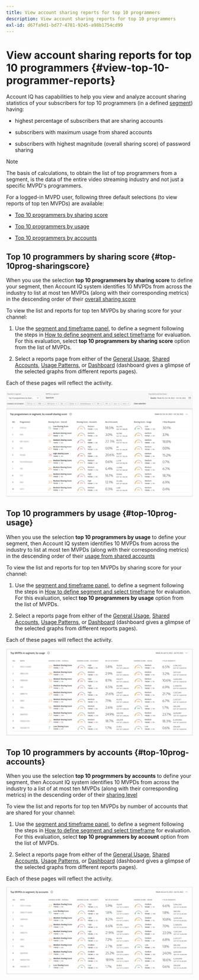 ```yaml
---
title: View account sharing reports for top 10 programmers
description: View account sharing reports for top 10 programmers
exl-id: d67fa9d1-bd77-4781-9245-a98b1754cd99
---
```

# View account sharing reports for top 10 programmers {#view-top-10-programmer-reports}

Account IQ has capabilities to help you view and analyze account sharing statistics of your subscribers for top 10 programmers (in a defined [segment](/help/accountiq/product-concepts.md#segmet-def)) having:

* highest percentage of subscribers that are sharing accounts

* subscribers with maximum usage from shared accounts

* subscribers with highest magnitude (overall sharing score) of password sharing

>[!NOTE]
>
>The basis of calculations, to obtain the list of top programmers from a segment, is the data of the entire video streaming industry and not just a specific MVPD's programmers.

<!--
>[!NOTE]
>
>Only the MVPDs that have a minimum of 50,000 active subscriber accounts are considered to obtain these reports.
-->

For a logged-in MVPD user, following three default selections (to view reports of top ten MVPDs) are available:

* [Top 10 programmers by sharing score](#top-10prog-sharingscore)

* [Top 10 programmers by usage](#top-10prog-usage)

* [Top 10 programmers by accounts](#top-10prog-accounts)

## Top 10 programmers by sharing score {#top-10prog-sharingscore}

When you use the selection **top 10 programmers by sharing score** to define your segment, then Account IQ system identifies 10 MVPDs from across the industry to list at most ten MVPDs (along with their corresponding metrics) in the descending order of their [overall sharing score](/help/accountiq/product-concepts.md#overall-sharing-score)

To view the list and reports for top ten MVPDs by sharing score for your channel:

1. Use the [segment and timeframe panel](/help/accountiq/segments-timeframe.md), to define a segment following the steps in [How to define segment and select timeframe](/help/accountiq/howto-select-segment-timeframe.md) for evaluation. For this evaluation, select **top 10 programmers by sharing score** option from the list of MVPDs.

1. Select a reports page from either of the [General Usage](/help/accountiq/general-usage-reports.md), [Shared Accounts](/help/accountiq/shared-acc-reports.md), [Usage Patterns](/help/accountiq/usage-patterns.md), or [Dashboard](/help/accountiq/dashboard.md) (dashboard gives a glimpse of the selected graphs from different reports pages).

Each of these pages will reflect the activity.

![](assets/top-ten-prog-overallscore.png)

## Top 10 programmers by usage {#top-10prog-usage}

When you use the selection **top 10 programmers by usage** to define your segment, then Account IQ system identifies 10 MVPDs from across the industry to list at most ten MVPDs (along with their corresponding metrics) in the descending order of their [usage from shared accounts](/help/accountiq/product-concepts.md)

To view the list and reports for top ten MVPDs by sharing score for your channel:

1. Use the [segment and timeframe panel](/help/accountiq/segments-timeframe.md), to define a segment following the steps in [How to define segment and select timeframe](/help/accountiq/howto-select-segment-timeframe.md) for evaluation. For this evaluation, select **top 10 programmers by usage** option from the list of MVPDs.

1. Select a reports page from either of the [General Usage](/help/accountiq/general-usage-reports.md), [Shared Accounts](/help/accountiq/shared-acc-reports.md), [Usage Patterns](/help/accountiq/usage-patterns.md), or [Dashboard](/help/accountiq/dashboard.md) (dashboard gives a glimpse of the selected graphs from different reports pages).

Each of these pages will reflect the activity.

![](assets/top-ten-mvpds-usage.png)

## Top 10 programmers by accounts {#top-10prog-accounts}

When you use the selection **top 10 progrmmers by accounts** to define your segment, then Account IQ system identifies 10 MVPDs from across the industry to a list of at most ten MVPDs (along with their corresponding metrics) in the descending order of their [sharing level](/help/accountiq/product-concepts.md)

To view the list and reports for top ten MVPDs by number of accounts that are shared for your channel:

1. Use the [segment and timeframe panel](/help/accountiq/segments-timeframe.md), to define a segment following the steps in [How to define segment and select timeframe](/help/accountiq/howto-select-segment-timeframe.md) for evaluation. For this evaluation, select **top 10 programmers by account** option from the list of MVPDs.

1. Select a reports page from either of the [General Usage](/help/accountiq/general-usage-reports.md), [Shared Accounts](/help/accountiq/shared-acc-reports.md), [Usage Patterns](/help/accountiq/usage-patterns.md), or [Dashboard](/help/accountiq/dashboard.md) (dashboard gives a glimpse of the selected graphs from different reports pages).

Each of these pages will reflect the activity.

![](assets/top-ten-mvpds-accounts.png)
